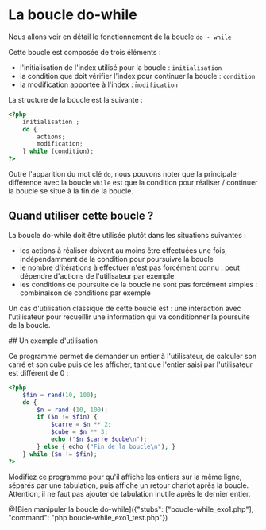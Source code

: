 # La boucle do-while

Nous allons voir en détail le fonctionnement de la boucle `do - while`

Cette boucle est composée de trois éléments :

- l'initialisation de l'index utilisé pour la boucle : `initialisation`
- la condition que doit vérifier l'index pour continuer la boucle : `condition`
- la modification apportée à l'index : ̀`modification`

La structure de la boucle est la suivante :

```php
<?php
    initialisation ;
    do {
        actions;
        modification;
    } while (condition);
?>
```

Outre l'apparition du mot clé `do`, nous pouvons noter que la principale différence avec la boucle `while` est que la condition pour réaliser / continuer la boucle se situe à la fin de la boucle.

## Quand utiliser cette boucle ?

La boucle do-while doit être utilisée plutôt dans les situations suivantes :

- les actions à réaliser doivent au moins être effectuées une fois, indépendamment de la condition pour poursuivre la boucle
- le nombre d'itérations à effectuer n'est pas forcément connu : peut dépendre d'actions de l'utilisateur par exemple
- les conditions de poursuite de la boucle ne sont pas forcément simples : combinaison de conditions par exemple

Un cas d'utilisation classique de cette boucle est : une interaction avec l'utilisateur pour recueillir une information qui va conditionner la poursuite de la boucle.

## Un exemple d'utilisation

Ce programme permet de demander un entier à l'utilisateur, de calculer son carré et son cube puis de les afficher, tant que l'entier saisi par l'utilisateur est différent de 0 :

```php runnable
<?php
    $fin = rand(10, 100);
    do {
        $n = rand (10, 100);
        if ($n != $fin) {
            $carre = $n ** 2;
            $cube = $n ** 3;
            echo ("$n $carre $cube\n");
        } else { echo ("Fin de la boucle\n"); }
    } while ($n != $fin);
?>
```

Modifiez ce programme pour qu'il affiche les entiers sur la même ligne, séparés par une tabulation, puis affiche un retour chariot après la boucle.
Attention, il ne faut pas ajouter de tabulation inutile après le dernier entier.

@[Bien manipuler la boucle do-while]({"stubs": ["boucle-while_exo1.php"], "command": "php boucle-while_exo1_test.php"})
